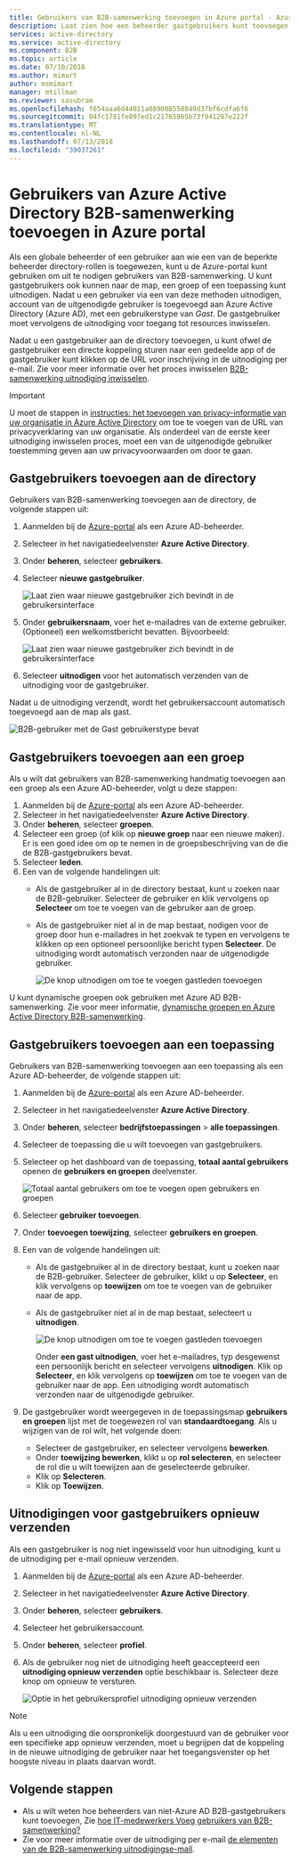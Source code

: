 ```yaml
---
title: Gebruikers van B2B-samenwerking toevoegen in Azure portal - Azure Active Directory | Microsoft Docs
description: Laat zien hoe een beheerder gastgebruikers kunt toevoegen aan de directory van een partnerorganisatie die met behulp van Azure Active Directory (Azure AD) B2B-samenwerking.
services: active-directory
ms.service: active-directory
ms.component: B2B
ms.topic: article
ms.date: 07/10/2018
ms.author: mimart
author: msmimart
manager: mtillman
ms.reviewer: sasubram
ms.openlocfilehash: f654aaa6d44011a089008558849d37bf6cdfa6f6
ms.sourcegitcommit: 04fc1781fe897ed1c21765865b73f941287e222f
ms.translationtype: MT
ms.contentlocale: nl-NL
ms.lasthandoff: 07/13/2018
ms.locfileid: "39037261"
---
```

# <a name="add-azure-active-directory-b2b-collaboration-users-in-the-azure-portal"></a>Gebruikers van Azure Active Directory B2B-samenwerking toevoegen in Azure portal

Als een globale beheerder of een gebruiker aan wie een van de beperkte beheerder directory-rollen is toegewezen, kunt u de Azure-portal kunt gebruiken om uit te nodigen gebruikers van B2B-samenwerking. U kunt gastgebruikers ook kunnen naar de map, een groep of een toepassing kunt uitnodigen. Nadat u een gebruiker via een van deze methoden uitnodigen, account van de uitgenodigde gebruiker is toegevoegd aan Azure Active Directory (Azure AD), met een gebruikerstype van *Gast*. De gastgebruiker moet vervolgens de uitnodiging voor toegang tot resources inwisselen.

Nadat u een gastgebruiker aan de directory toevoegen, u kunt ofwel de gastgebruiker een directe koppeling sturen naar een gedeelde app of de gastgebruiker kunt klikken op de URL voor inschrijving in de uitnodiging per e-mail. Zie voor meer informatie over het proces inwisselen [B2B-samenwerking uitnodiging inwisselen](redemption-experience.md).

> [!IMPORTANT]
> U moet de stappen in [instructies: het toevoegen van privacy-informatie van uw organisatie in Azure Active Directory](https://aka.ms/adprivacystatement) om toe te voegen van de URL van privacyverklaring van uw organisatie. Als onderdeel van de eerste keer uitnodiging inwisselen proces, moet een van de uitgenodigde gebruiker toestemming geven aan uw privacyvoorwaarden om door te gaan. 

## <a name="add-guest-users-to-the-directory"></a>Gastgebruikers toevoegen aan de directory

Gebruikers van B2B-samenwerking toevoegen aan de directory, de volgende stappen uit:

1. Aanmelden bij de [Azure-portal](https://portal.azure.com) als een Azure AD-beheerder.
2. Selecteer in het navigatiedeelvenster **Azure Active Directory**.
3. Onder **beheren**, selecteer **gebruikers**.
4. Selecteer **nieuwe gastgebruiker**.

   ![Laat zien waar nieuwe gastgebruiker zich bevindt in de gebruikersinterface](./media/add-users-administrator/NewGuestUser-Directory.png) 
 
5. Onder **gebruikersnaam**, voer het e-mailadres van de externe gebruiker. (Optioneel) een welkomstbericht bevatten. Bijvoorbeeld:

   ![Laat zien waar nieuwe gastgebruiker zich bevindt in de gebruikersinterface](./media/add-users-administrator/InviteGuest.png) 

6. Selecteer **uitnodigen** voor het automatisch verzenden van de uitnodiging voor de gastgebruiker. 
 
Nadat u de uitnodiging verzendt, wordt het gebruikersaccount automatisch toegevoegd aan de map als gast.


![B2B-gebruiker met de Gast gebruikerstype bevat](./media/add-users-administrator/GuestUserType.png)  

## <a name="add-guest-users-to-a-group"></a>Gastgebruikers toevoegen aan een groep
Als u wilt dat gebruikers van B2B-samenwerking handmatig toevoegen aan een groep als een Azure AD-beheerder, volgt u deze stappen:

1. Aanmelden bij de [Azure-portal](https://portal.azure.com) als een Azure AD-beheerder.
2. Selecteer in het navigatiedeelvenster **Azure Active Directory**.
3. Onder **beheren**, selecteer **groepen**.
4. Selecteer een groep (of klik op **nieuwe groep** naar een nieuwe maken). Er is een goed idee om op te nemen in de groepsbeschrijving van de die de B2B-gastgebruikers bevat.
5. Selecteer **leden**. 
6. Een van de volgende handelingen uit:
   - Als de gastgebruiker al in de directory bestaat, kunt u zoeken naar de B2B-gebruiker. Selecteer de gebruiker en klik vervolgens op **Selecteer** om toe te voegen van de gebruiker aan de groep.
   - Als de gastgebruiker niet al in de map bestaat, nodigen voor de groep door hun e-mailadres in het zoekvak te typen en vervolgens te klikken op een optioneel persoonlijke bericht typen **Selecteer**. De uitnodiging wordt automatisch verzonden naar de uitgenodigde gebruiker.
     
     ![De knop uitnodigen om toe te voegen gastleden toevoegen](./media/add-users-administrator/GroupInvite.png)
   
U kunt dynamische groepen ook gebruiken met Azure AD B2B-samenwerking. Zie voor meer informatie, [dynamische groepen en Azure Active Directory B2B-samenwerking](use-dynamic-groups.md).

## <a name="add-guest-users-to-an-application"></a>Gastgebruikers toevoegen aan een toepassing

Gebruikers van B2B-samenwerking toevoegen aan een toepassing als een Azure AD-beheerder, de volgende stappen uit:

1. Aanmelden bij de [Azure-portal](https://portal.azure.com) als een Azure AD-beheerder.
2. Selecteer in het navigatiedeelvenster **Azure Active Directory**.
3. Onder **beheren**, selecteer **bedrijfstoepassingen** > **alle toepassingen**.
4. Selecteer de toepassing die u wilt toevoegen van gastgebruikers.
5. Selecteer op het dashboard van de toepassing, **totaal aantal gebruikers** openen de **gebruikers en groepen** deelvenster.

    ![Totaal aantal gebruikers om toe te voegen open gebruikers en groepen](./media/add-users-administrator/AppUsersAndGroups.png)

6. Selecteer **gebruiker toevoegen**.
7. Onder **toevoegen toewijzing**, selecteer **gebruikers en groepen**.
8. Een van de volgende handelingen uit:
   - Als de gastgebruiker al in de directory bestaat, kunt u zoeken naar de B2B-gebruiker. Selecteer de gebruiker, klikt u op **Selecteer**, en klik vervolgens op **toewijzen** om toe te voegen van de gebruiker naar de app.
   - Als de gastgebruiker niet al in de map bestaat, selecteert u **uitnodigen**.
           
       ![De knop uitnodigen om toe te voegen gastleden toevoegen](./media/add-users-administrator/AppInviteUsers.png)
   
      Onder **een gast uitnodigen**, voer het e-mailadres, typ desgewenst een persoonlijk bericht en selecteer vervolgens **uitnodigen**. Klik op **Selecteer**, en klik vervolgens op **toewijzen** om toe te voegen van de gebruiker naar de app. Een uitnodiging wordt automatisch verzonden naar de uitgenodigde gebruiker.

9. De gastgebruiker wordt weergegeven in de toepassingsmap **gebruikers en groepen** lijst met de toegewezen rol van **standaardtoegang**. Als u wijzigen van de rol wilt, het volgende doen:
   - Selecteer de gastgebruiker, en selecteer vervolgens **bewerken**. 
   - Onder **toewijzing bewerken**, klikt u op **rol selecteren**, en selecteer de rol die u wilt toewijzen aan de geselecteerde gebruiker.
   - Klik op **Selecteren**.
   - Klik op **Toewijzen**.
 
## <a name="resend-invitations-to-guest-users"></a>Uitnodigingen voor gastgebruikers opnieuw verzenden

Als een gastgebruiker is nog niet ingewisseld voor hun uitnodiging, kunt u de uitnodiging per e-mail opnieuw verzenden.

1. Aanmelden bij de [Azure-portal](https://portal.azure.com) als een Azure AD-beheerder.
2. Selecteer in het navigatiedeelvenster **Azure Active Directory**.
3. Onder **beheren**, selecteer **gebruikers**.
5. Selecteer het gebruikersaccount.
6. Onder **beheren**, selecteer **profiel**.
7. Als de gebruiker nog niet de uitnodiging heeft geaccepteerd een **uitnodiging opnieuw verzenden** optie beschikbaar is. Selecteer deze knop om opnieuw te versturen.

   ![Optie in het gebruikersprofiel uitnodiging opnieuw verzenden](./media/add-users-administrator/Resend-Invitation.png)

> [!NOTE]
> Als u een uitnodiging die oorspronkelijk doorgestuurd van de gebruiker voor een specifieke app opnieuw verzenden, moet u begrijpen dat de koppeling in de nieuwe uitnodiging de gebruiker naar het toegangsvenster op het hoogste niveau in plaats daarvan wordt.

## <a name="next-steps"></a>Volgende stappen

- Als u wilt weten hoe beheerders van niet-Azure AD B2B-gastgebruikers kunt toevoegen, Zie [hoe IT-medewerkers Voeg gebruikers van B2B-samenwerking?](add-users-information-worker.md)
- Zie voor meer informatie over de uitnodiging per e-mail [de elementen van de B2B-samenwerking uitnodigingse-mail](invitation-email-elements.md).

